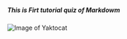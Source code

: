 ##### This is Firt tutorial quiz of Markdowm

![Image of Yaktocat](https://octodex.github.com/images/yaktocat.png)
